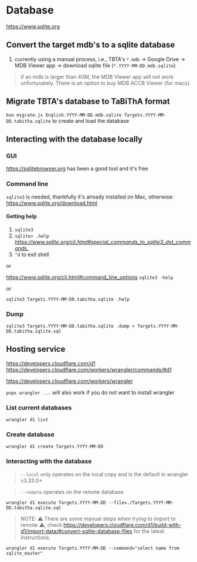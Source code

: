 # Database

https://www.sqlite.org

## Convert the target mdb's to a sqlite database

1. currently using a manual process, i.e., TBTA's `*.mdb` -> Google Drive -> MDB Viewer app -> download sqlite file (`*.YYYY-MM-DD.mdb.sqlite`)

> if an mdb is larger than 40M, the MDB Viewer app will not work unfortunately.  There is an option to buy MDB ACCB Viewer (for macs).

## Migrate TBTA's database to TaBiThA format

`bun migrate.js English.YYYY-MM-DD.mdb.sqlite Targets.YYYY-MM-DD.tabitha.sqlite` to create and load the database

## Interacting with the database locally

### GUI

https://sqlitebrowser.org has been a good tool and it's free

### Command line

`sqlite3` is needed, thankfully it's already installed on Mac, otherwise:  https://www.sqlite.org/download.html

#### Getting help

1. `sqlite3`
1. `sqlite> .help` *https://www.sqlite.org/cli.html#special_commands_to_sqlite3_dot_commands_*
1. `^d` to exit shell

or

https://www.sqlite.org/cli.html#command_line_options
`sqlite3 -help`

or

`sqlite3 Targets.YYYY-MM-DD.tabitha.sqlite .help`

### Dump

`sqlite3 Targets.YYYY-MM-DD.tabitha.sqlite .dump > Targets.YYYY-MM-DD.tabitha.sqlite.sql`

## Hosting service

https://developers.cloudflare.com/d1
https://developers.cloudflare.com/workers/wrangler/commands/#d1

https://developers.cloudflare.com/workers/wrangler

`pnpx wrangler ...` will also work if you do not want to install wrangler

### List current databases

`wrangler d1 list`

### Create database

`wrangler d1 create Targets.YYYY-MM-DD`

### Interacting with the database

> `--local` only operates on the local copy and is the default in wrangler v3.33.0+

> `--remote` operates on the remote database

`wrangler d1 execute Targets.YYYY-MM-DD --file=./Targets.YYYY-MM-DD.tabitha.sqlite.sql`

> NOTE: ⚠️ There are some manual steps when trying to import to remote ⚠️, check https://developers.cloudflare.com/d1/build-with-d1/import-data/#convert-sqlite-database-files for the latest instructions.

`wrangler d1 execute Targets.YYYY-MM-DD --command="select name from sqlite_master"`

